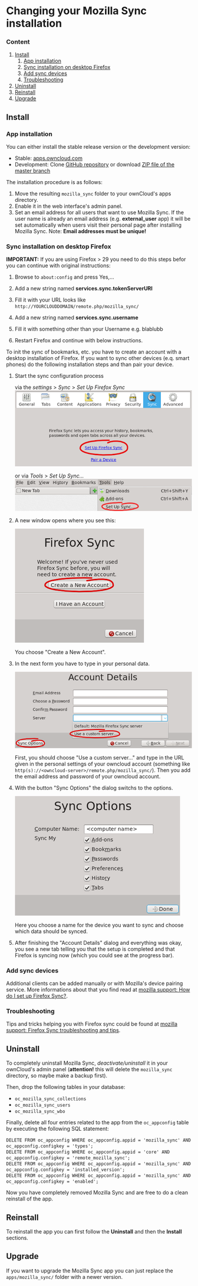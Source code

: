 Changing your Mozilla Sync installation
=======================================

### Content
1. <a href="#install">Install</a>
    1. <a href="#app-installation">App installation</a>
    2. <a href="#sync-installation-on-desktop-firefox">Sync installation on desktop Firefox</a>
    3. <a href="#add-sync-devices">Add sync devices</a>
    4. <a href="#troubleshooting">Troubleshooting</a>
2. <a href="#uninstall">Uninstall</a>
3. <a href="#reinstall">Reinstall</a>
4. <a href="#upgrade">Upgrade</a>

Install
-------

### App installation
You can either install the stable release version or the development version:

* Stable: [apps.owncloud.com](http://apps.owncloud.com/content/show.php?content=161793)
* Development: Clone [GitHub repository](https://github.com/owncloud/mozilla_sync/) or download [ZIP file of the master branch](https://github.com/owncloud/mozilla_sync/archive/master.zip)

The installation procedure is as follows:

1. Move the resulting ````mozilla_sync```` folder to your ownCloud's apps directory.
2. Enable it in the web interface's admin panel.
3. Set an email address for all users that want to use Mozilla Sync. If the user name is already an email address (e.g. **external_user** app) it will be set automatically when users visit their personal page after installing Mozilla Sync. Note: **Email addresses must be unique!**

### Sync installation on desktop Firefox

**IMPORTANT:** If you are using Firefox > 29 you need to do this steps befor you can continue with original instructions:

1. Browse to ````about:config```` and press Yes,...

2. Add a new string named
        **services.sync.tokenServerURI**

3. Fill it with your URL looks like ````http://YOURCLOUDDOMAIN/remote.php/mozilla_sync/````

4. Add a new string named
        **services.sync.username**

5. Fill it with something other than your Username e.g. blablubb

6. Restart Firefox and continue with below instructions.


To init the sync of bookmarks, etc. you have to create an account with a desktop installation of Firefox. If you want to sync other devices (e.q. smart phones) do the following installation steps and than pair your device.

1. Start the sync configuration process

    via the *settings* > *Sync* > *Set Up Firefox Sync*<br/>
    <a href="" target="_blank"><img src="docs/imgs/SetUpSyncSettings.png"/></a>
    
    or via *Tools* > *Set Up Sync...*<br/>
    <a href="" target="_blank"><img src="docs/imgs/SetUpSyncTools.png"/></a>
    
2. A new window opens where you see this:

    <a href="" target="_blank"><img src="docs/imgs/SetUpSyncStart.png"/></a>
    
    You choose "Create a New Account".
    
3. In the next form you have to type in your personal data.

    <a href="" target="_blank"><img src="docs/imgs/SetUpSyncAccountDetails.png"/></a>
    
    First, you should choose "Use a custom server..." and type in the URL given in the personal settings of your owncloud account (something like ```http(s)://<owncloud-server>/remote.php/mozilla_sync/```). Then you add the email address and password of your owncloud account.
    
4. With the button "Sync Options" the dialog switchs to the options.

    <a href="" target="_blank"><img src="docs/imgs/SetUpSyncOptions.png"/></a>
    
    Here you choose a name for the device you want to sync and choose which data should be synced.
    
5. After finishing the "Account Details" dialog and everything was okay, you see a new tab telling you that the setup is completed and that Firefox is syncing now (which you could see at the progress bar).

### Add sync devices
Additional clients can be added manually or with Mozilla's device pairing service. More informations about that you find read at <a href="http://mzl.la/KpeZJw">mozilla support: How do I set up Firefox Sync?</a>.

### Troubleshooting
Tips and tricks helping you with Firefox sync could be found at <a href="http://mzl.la/MHqQXd">mozilla support: Firefox Sync troubleshooting and tips</a>.


Uninstall
---------

To completely uninstall Mozilla Sync, *deactivate/uninstall* it in your ownCloud's admin panel (**attention!** this will delete the ```mozilla_sync``` directory, so maybe make a backup first).

Then, drop the following tables in your database:

* ```oc_mozilla_sync_collections```
* ```oc_mozilla_sync_users```
* ```oc_mozilla_sync_wbo```

Finally, delete all four entries related to the app from the ```oc_appconfig``` table by executing the following SQL statement:

```
DELETE FROM oc_appconfig WHERE oc_appconfig.appid = 'mozilla_sync' AND oc_appconfig.configkey = 'types';
DELETE FROM oc_appconfig WHERE oc_appconfig.appid = 'core' AND oc_appconfig.configkey = 'remote_mozilla_sync';
DELETE FROM oc_appconfig WHERE oc_appconfig.appid = 'mozilla_sync' AND oc_appconfig.configkey = 'installed_version';
DELETE FROM oc_appconfig WHERE oc_appconfig.appid = 'mozilla_sync' AND oc_appconfig.configkey = 'enabled';
```

Now you have completely removed Mozilla Sync and are free to do a clean reinstall of the app.

Reinstall
---------

To reinstall the app you can first follow the **Uninstall** and then the **Install** sections.

Upgrade
-------

If you want to upgrade the Mozilla Sync app you can just replace the ```apps/mozilla_sync/``` folder with a newer version.
